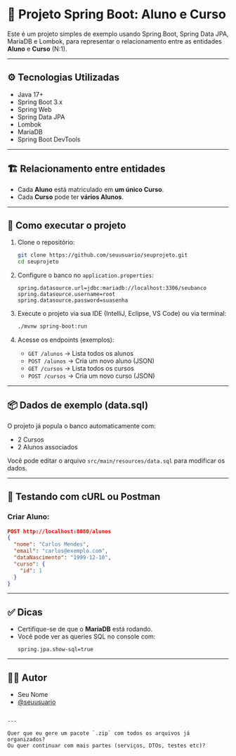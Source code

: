 
# 📘 Projeto Spring Boot: Aluno e Curso

Este é um projeto simples de exemplo usando Spring Boot, Spring Data JPA, MariaDB e Lombok, para representar o relacionamento entre as entidades **Aluno** e **Curso** (N:1).

---

## ⚙️ Tecnologias Utilizadas

- Java 17+
- Spring Boot 3.x
- Spring Web
- Spring Data JPA
- Lombok
- MariaDB
- Spring Boot DevTools

---

## 🏗️ Relacionamento entre entidades

- Cada **Aluno** está matriculado em **um único Curso**.
- Cada **Curso** pode ter **vários Alunos**.

---

## 🚀 Como executar o projeto

1. Clone o repositório:
   ```bash
   git clone https://github.com/seuusuario/seuprojeto.git
   cd seuprojeto
   ```

2. Configure o banco no `application.properties`:
   ```properties
   spring.datasource.url=jdbc:mariadb://localhost:3306/seubanco
   spring.datasource.username=root
   spring.datasource.password=suasenha
   ```

3. Execute o projeto via sua IDE (IntelliJ, Eclipse, VS Code) ou via terminal:
   ```bash
   ./mvnw spring-boot:run
   ```

4. Acesse os endpoints (exemplos):

   - `GET /alunos` → Lista todos os alunos
   - `POST /alunos` → Cria um novo aluno (JSON)
   - `GET /cursos` → Lista todos os cursos
   - `POST /cursos` → Cria um novo curso (JSON)

---

## 📦 Dados de exemplo (data.sql)

O projeto já popula o banco automaticamente com:

- 2 Cursos
- 2 Alunos associados

Você pode editar o arquivo `src/main/resources/data.sql` para modificar os dados.

---

## 🧪 Testando com cURL ou Postman

### Criar Aluno:
```json
POST http://localhost:8080/alunos
{
  "nome": "Carlos Mendes",
  "email": "carlos@exemplo.com",
  "dataNascimento": "1999-12-10",
  "curso": {
    "id": 1
  }
}
```

---

## ✅ Dicas

- Certifique-se de que o **MariaDB** está rodando.
- Você pode ver as queries SQL no console com:
  ```properties
  spring.jpa.show-sql=true
  ```

---

## 👨‍💻 Autor

- Seu Nome
- [@seuusuario](https://github.com/seuusuario)
```

---

Quer que eu gere um pacote `.zip` com todos os arquivos já organizados?  
Ou quer continuar com mais partes (serviços, DTOs, testes etc)?